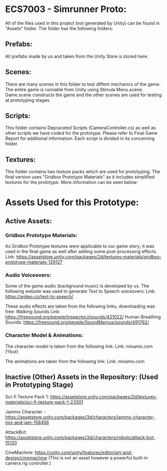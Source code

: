 # ECS7003 - Simrunner Proto:
All of the files used in this project (not generated by Unity) can be found in "Assets" folder. The folder has the following folders:

## Prefabs:
All prefabs made by us and taken from the Unity Store is stored here.

## Scenes:
There are many scenes in this folder to test diffent mechanics of the game. The entire game is runnable from Unity using Stimula Menu.scene. Game.scene constructs the game and the other scenes are used for testing at prototyping stages.

## Scripts:
This folder contains Depracated Scripts (CameraController.cs) as well as other scripts we have coded for the prototype. Please refer to Final Game Report for additional information. Each script is divided in its concerning folder.

## Textures:
This folder contains two texture packs which are used for prototyping. The final version uses "Gridbox Prototype Materials" as it includes simplified textures for the prototype. More information can be seen below:

# Assets Used for this Prototype:

## Active Assets:

### Gridbox Prototype Materials: 
As Gridbox Prototype textures were applicable to our game story; it was used in the final game as well after adding some post-processing effects.
Link: https://assetstore.unity.com/packages/2d/textures-materials/gridbox-prototype-materials-129127

### Audio Voiceovers:

Some of the game audio (background music) is developed by us. The following website was used to generate Text to Speech voiceovers:
Link: https://wideo.co/text-to-speech/

These audio effects are taken from the following links, downloading was free:
Walking Sounds Link: https://freesound.org/people/InspectorJ/sounds/421022/
Human Breathing Sounds: https://freesound.org/people/SoundMarnus/sounds/491762/

### Character Model & Animations:

The character model is taken from the following link:
Link: mixamo.com (Ybot)

The animations are taken from the following link:
Link: mixamo.com

## Inactive (Other) Assets in the Repository: (Used in Prototyping Stage)
Sci-fi Texture Pack 1: https://assetstore.unity.com/packages/2d/textures-materials/sci-fi-texture-pack-1-23301

Jammo Character -https://assetstore.unity.com/packages/3d/characters/jammo-character-mix-and-jam-158456

AttackBot: https://assetstore.unity.com/packages/3d/characters/robots/attack-bot-15120

CineMachine: https://unity.com/unity/features/editor/art-and-design/cinemachine
(This is not an asset however a powerful built-in camera rig controller.)
